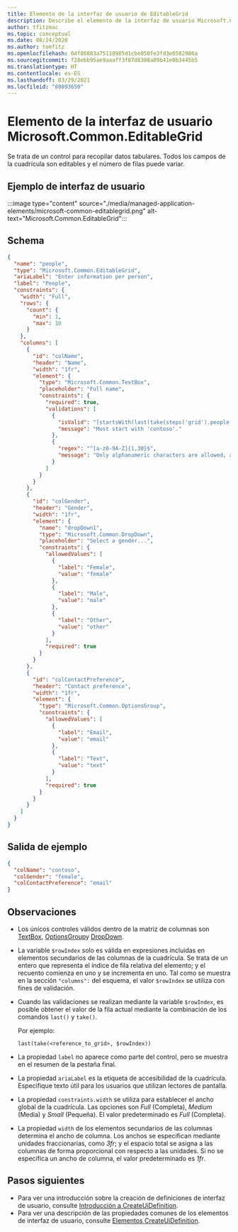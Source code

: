 ```yaml
---
title: Elemento de la interfaz de usuario de EditableGrid
description: Describe el elemento de la interfaz de usuario Microsoft.Common.EditableGrid para Azure Portal. Permite a los usuarios recopilar datos tabulares.
author: tfitzmac
ms.topic: conceptual
ms.date: 08/24/2020
ms.author: tomfitz
ms.openlocfilehash: 04f86883a75110985d1cbe050fe3fd3e0582986a
ms.sourcegitcommit: f28ebb95ae9aaaff3f87d8388a09b41e0b3445b5
ms.translationtype: HT
ms.contentlocale: es-ES
ms.lasthandoff: 03/29/2021
ms.locfileid: "88893650"
---
```

# <a name="microsoftcommoneditablegrid-ui-element"></a>Elemento de la interfaz de usuario Microsoft.Common.EditableGrid

Se trata de un control para recopilar datos tabulares. Todos los campos de la cuadrícula son editables y el número de filas puede variar.

## <a name="ui-sample"></a>Ejemplo de interfaz de usuario

:::image type="content" source="./media/managed-application-elements/microsoft-common-editablegrid.png" alt-text="Microsoft.Common.EditableGrid":::

## <a name="schema"></a>Schema

```json
{
  "name": "people",
  "type": "Microsoft.Common.EditableGrid",
  "ariaLabel": "Enter information per person",
  "label": "People",
  "constraints": {
    "width": "Full",
    "rows": {
      "count": {
        "min": 1,
        "max": 10
      }
    },
    "columns": [
      {
        "id": "colName",
        "header": "Name",
        "width": "1fr",
        "element": {
          "type": "Microsoft.Common.TextBox",
          "placeholder": "Full name",
          "constraints": {
            "required": true,
            "validations": [
              {
                "isValid": "[startsWith(last(take(steps('grid').people, $rowIndex)).colName, 'contoso')]",
                "message": "Must start with 'contoso'."
              },
              {
                "regex": "^[a-z0-9A-Z]{1,30}$",
                "message": "Only alphanumeric characters are allowed, and the value must be 1-30 characters long."
              }
            ]
          }
        }
      },
      {
        "id": "colGender",
        "header": "Gender",
        "width": "1fr",
        "element": {
          "name": "dropDown1",
          "type": "Microsoft.Common.DropDown",
          "placeholder": "Select a gender...",
          "constraints": {
            "allowedValues": [
              {
                "label": "Female",
                "value": "female"
              },
              {
                "label": "Male",
                "value": "male"
              },
              {
                "label": "Other",
                "value": "other"
              }
            ],
            "required": true
          }
        }
      },
      {
        "id": "colContactPreference",
        "header": "Contact preference",
        "width": "1fr",
        "element": {
          "type": "Microsoft.Common.OptionsGroup",
          "constraints": {
            "allowedValues": [
              {
                "label": "Email",
                "value": "email"
              },
              {
                "label": "Text",
                "value": "text"
              }
            ],
            "required": true
          }
        }
      }
    ]
  }
}
```

## <a name="sample-output"></a>Salida de ejemplo

```json
{
  "colName": "contoso",
  "colGender": "female",
  "colContactPreference": "email"
}
```

## <a name="remarks"></a>Observaciones

- Los únicos controles válidos dentro de la matriz de columnas son [TextBox](microsoft-common-textbox.md), [OptionsGroup](microsoft-common-optionsgroup.md)y [DropDown](microsoft-common-dropdown.md).
- La variable `$rowIndex` solo es válida en expresiones incluidas en elementos secundarios de las columnas de la cuadrícula. Se trata de un entero que representa el índice de fila relativa del elemento; y el recuento comienza en uno y se incrementa en uno. Tal como se muestra en la sección `"columns":` del esquema, el valor `$rowIndex` se utiliza con fines de validación.
- Cuando las validaciones se realizan mediante la variable `$rowIndex`, es posible obtener el valor de la fila actual mediante la combinación de los comandos `last()` y `take()`.

  Por ejemplo:

  `last(take(<reference_to_grid>, $rowIndex))`

- La propiedad `label` no aparece como parte del control, pero se muestra en el resumen de la pestaña final.
- La propiedad `ariaLabel` es la etiqueta de accesibilidad de la cuadrícula. Especifique texto útil para los usuarios que utilizan lectores de pantalla.
- La propiedad `constraints.width` se utiliza para establecer el ancho global de la cuadrícula. Las opciones son _Full_ (Completa), _Medium_ (Media) y _Small_ (Pequeña). El valor predeterminado es _Full_ (Completa).
- La propiedad `width` de los elementos secundarios de las columnas determina el ancho de columna. Los anchos se especifican mediante unidades fraccionarias, como _3fr_; y el espacio total se asigna a las columnas de forma proporcional con respecto a las unidades. Si no se especifica un ancho de columna, el valor predeterminado es _1fr_.

## <a name="next-steps"></a>Pasos siguientes

- Para ver una introducción sobre la creación de definiciones de interfaz de usuario, consulte [Introducción a CreateUiDefinition](create-uidefinition-overview.md).
- Para ver una descripción de las propiedades comunes de los elementos de interfaz de usuario, consulte [Elementos CreateUiDefinition](create-uidefinition-elements.md).
